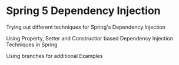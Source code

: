 # Spring 5 Dependency Injection
Trying out different techniques for Spring's Dependency Injection 

Using Property, Setter and Constructior based Dependency Injection Techniques in Spring

Using branches for additional Examples
